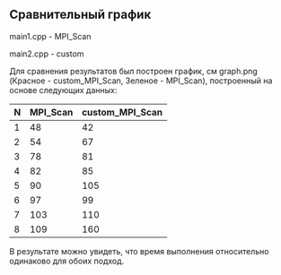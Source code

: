 ## Сравнительный график

main1.cpp - MPI_Scan 

main2.cpp - custom

Для сравнения результатов был построен график, см graph.png (Красное - custom_MPI_Scan, Зеленое - MPI_Scan), построенный на основе следующих данных:

| N | MPI_Scan  | custom_MPI_Scan  |
|---|-----------|------------------|
| 1  |  48 |  42 |
|  2 | 54  |  67 |
|  3 |  78 |  81 |
|  4 |  82 |  85 |
| 5  |  90 |  105 |
|  6 |  97 |  99 |
|  7 |  103 | 110  |
|  8 |  109 |  160 |

В результате можно увидеть, что время выполнения относительно одинаково для обоих подход.
